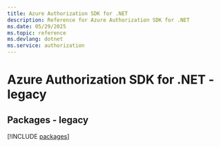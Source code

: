```yaml
---
title: Azure Authorization SDK for .NET
description: Reference for Azure Authorization SDK for .NET
ms.date: 05/29/2025
ms.topic: reference
ms.devlang: dotnet
ms.service: authorization
---
```

# Azure Authorization SDK for .NET - legacy
## Packages - legacy
[!INCLUDE [packages](authorization-index.md)]